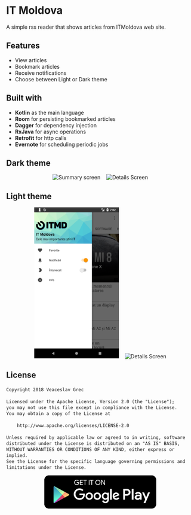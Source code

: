 # IT Moldova #

A simple rss reader that shows articles from ITMoldova web site.

## Features ##
 - View articles
 - Bookmark articles
 - Receive notifications
 - Choose between Light or Dark theme

## Built with ##
 - **Kotlin** as the main language
 - **Room** for persisting bookmarked articles
 - **Dagger** for dependency injection
 - **RxJava** for async operations
 - **Retrofit** for http calls
 - **Evernote** for scheduling periodic jobs

## Dark theme ##
<div align="center">
        <img width="45%" src="screenshots/dark_nav_drawer.png" alt="Summary screen"</img>
        <img height="0" width="8px">
        <img width="45%" src="screenshots/dark_list.png" alt="Details Screen"></img>
</div>

## Light theme ##
<div align="center">
        <img width="45%" src="screenshots/white_nav_drawer.png" alt="Summary screen"</img>
        <img height="0" width="8px">
        <img width="45%" src="screenshots/white_list.png" alt="Details Screen"></img>
</div>

License
-------

    Copyright 2018 Veaceslav Grec

    Licensed under the Apache License, Version 2.0 (the "License");
    you may not use this file except in compliance with the License.
    You may obtain a copy of the License at

        http://www.apache.org/licenses/LICENSE-2.0

    Unless required by applicable law or agreed to in writing, software
    distributed under the License is distributed on an "AS IS" BASIS,
    WITHOUT WARRANTIES OR CONDITIONS OF ANY KIND, either express or implied.
    See the License for the specific language governing permissions and
    limitations under the License.

<p align="center">
<a href="https://play.google.com/store/apps/details?id=com.itmd2" target="_blank"><img src="screenshots/google-play-badge.png"</img></a>
</p>
